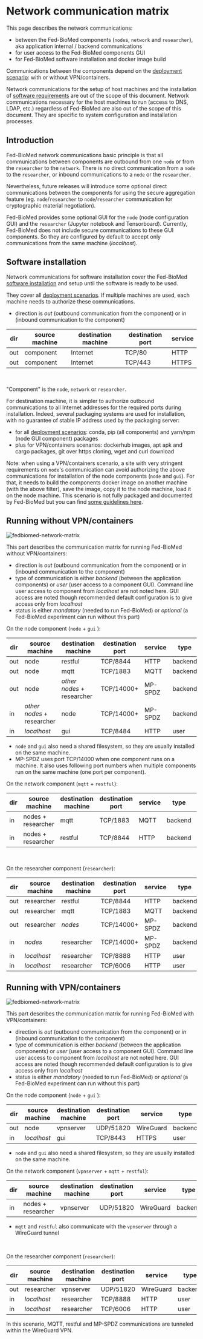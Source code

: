 # Network communication matrix

This page describes the network communications:

- between the Fed-BioMed components (`node`s, `network` and `researcher`), aka application internal / backend communications 
- for user access to the Fed-BioMed components GUI
- for Fed-BioMed software installation and docker image build

Communications between the components depend on the [deployment scenario](./deployment.md): with or without VPN/containers.

Network communications for the setup of host machines and the installation of [software requirements](../../tutorials/installation/0-basic-software-installation.md#software-packages) are out of the scope of this document. Network communications necessary for the host machines to run (access to DNS, LDAP, etc.) regardless of Fed-BioMed are also out of the scope of this document. They are specific to system configuration and installation processes.


## Introduction

Fed-BioMed network communications basic principle is that all communications between components are outbound from one `node` or from the `researcher` to the `network`. There is no direct communication from a `node` to the `researcher`, or inbound communications to a `node` or the `researcher`.

Nevertheless, future releases will introduce some optional direct communications between the components for using the secure aggregation feature (eg. `node`/`researcher` to `node`/`researcher` communication for cryptographic material negotiation).

Fed-BioMed provides some optional GUI for the `node` (node configuration GUI) and the `researcher` (Jupyter notebook and Tensorboard).
Currently, Fed-BioMed does not include secure communications to these GUI components. So they are configured by default to accept only communications from the same machine (*localhost*).


## Software installation

Network communications for software installation cover the Fed-BioMed [software installation](../../tutorials/installation/0-basic-software-installation.md#fed-biomed-software) and setup until the software is ready to be used.

They cover all [deployment scenarios](./deployment.md). If multiple machines are used, each machine needs to authorize these communications.

* direction is *out* (outbound communication from the component) or *in* (inbound communication to the component)

| dir | source machine | destination machine | destination port | service |
| --  | ------------   | -----------------   | --------------   | -----   |
| out | component      | Internet            | TCP/80           | HTTP    |
| out | component      | Internet            | TCP/443          | HTTPS   | 

<br>

"Component" is the `node`, `network` or `researcher`. 

For destination machine, it is simpler to authorize outbound communications to all Internet addresses for the required ports during installation. Indeed, several packaging systems are used for installation, with no guarantee of stable IP address used by the packaging server:

- for all [deployment scenarios](./deployment.md): conda, pip (all components) and yarn/npm (node GUI component) packages
- plus for VPN/containers scenarios: dockerhub images, apt apk and cargo packages, git over https cloning, wget and curl download 

Note: when using a VPN/containers scenario, a site with very stringent requirements on `node`'s communication can avoid authorizing the above communications for installation of the node components (`node` and `gui`). For that, it needs to build the components docker image on another machine (with the above filter), save the image, copy it to the node machine, load it on the node machine. This scenario is not fully packaged and documented by Fed-BioMed but you can find [some guidelines here](https://gitlab.inria.fr/fedbiomed/fedbiomed/-/blob/master/envs/vpn/README.md#specific-instructions-building-node-image-on-a-different-machine).


## Running without VPN/containers

![fedbiomed-network-matrix](../../assets/img/fedbiomed_matrix_native.png#img-centered-lr)


This part describes the communication matrix for running Fed-BioMed without VPN/containers:

* direction is *out* (outbound communication from the component) or *in* (inbound communication to the component)
* type of communication is either *backend* (between the application components) or *user* (user access to a component GUI). Command line user access to component from *localhost* are not noted here. GUI access are noted though recommended default configuration is to give access only from *localhost*
* status is either *mandatory* (needed to run Fed-BioMed) or *optional* (a Fed-BioMed experiment can run without this part)

On the node component (`node` + `gui` ):

| dir | source machine | destination machine | destination port | service   | type     | status    | comment  |
| --  | ------------   | -----------------   | --------------   | -----     | ------   | --------  | ------   |
| out | node           | restful             | TCP/8844         | HTTP      | backend  | mandatory |          |
| out | node           | mqtt                | TCP/1883         | MQTT      | backend  | mandatory |          |
| out | node           | *other nodes* + researcher | TCP/14000+ | MP-SPDZ   | backend  | optional  | secagg key negotation |
| in  | *other nodes* + researcher | node      | TCP/14000+       | MP-SPDZ   | backend  | optional  | secagg key negotation |
| in  | *localhost*    | gui                 | TCP/8484         | HTTP      | user     | optional  | node GUI |

* `node` and `gui` also need a shared filesystem, so they are usually installed on the same machine.
* MP-SPDZ uses port TCP/14000 when one component runs on a machine. It also uses following port numbers when multiple components run on the same machine (one port per component).

On the network component (`mqtt` + `restful`):

| dir | source machine     | destination machine | destination port | service   | type     | status    | comment |
| --  | ---------------    | -----------------   | --------------   | -----     | ------   | --------  | -----   |
| in  | nodes + researcher | mqtt                | TCP/1883         | MQTT      | backend  | mandatory |         |
| in  | nodes + researcher | restful             | TCP/8844         | HTTP      | backend  | mandatory |         |

<br>

On the researcher component (`researcher`):

| dir | source machine | destination machine | destination port | service   | type     | status    | comment     |
| --  | ------------   | -----------------   | --------------   | -----     | ------   | --------  | -----       |
| out | researcher     | restful             | TCP/8844         | HTTP      | backend  | mandatory |             |
| out | researcher     | mqtt                | TCP/1883         | MQTT      | backend  | mandatory |             |
| out | researcher     | *nodes*             | TCP/14000+       | MP-SPDZ   | backend  | optional  | secagg key negotation |
| in  | *nodes*        | researcher          | TCP/14000+       | MP-SPDZ   | backend  | optional  | secagg key negotation |
| in  | *localhost*    | researcher          | TCP/8888         | HTTP      | user     | optional  | Jupyter     |
| in  | *localhost*    | researcher          | TCP/6006         | HTTP      | user     | optional  | Tensorboard |


## Running with VPN/containers

![fedbiomed-network-matrix](../../assets/img/fedbiomed_matrix_vpn.png#img-centered-lr)

This part describes the communication matrix for running Fed-BioMed with VPN/containers:

* direction is *out* (outbound communication from the component) or *in* (inbound communication to the component)
* type of communication is either *backend* (between the application components) or *user* (user access to a component GUI). Command line user access to component from *localhost* are not noted here. GUI access are noted though recommended default configuration is to give access only from *localhost*
* status is either *mandatory* (needed to run Fed-BioMed) or *optional* (a Fed-BioMed experiment can run without this part)

On the node component (`node` + `gui` ):

| dir | source machine | destination machine | destination port | service   | type     | status    | comment  |
| --  | ------------   | -----------------   | --------------   | -----     | ------   | --------  | ------   |
| out | node           | vpnserver           | UDP/51820        | WireGuard | backend  | mandatory |          |
| in  | *localhost*    | gui                 | TCP/8443         | HTTPS     | user     | optional  | node GUI |

* `node` and `gui` also need a shared filesystem, so they are usually installed on the same machine.

On the network component (`vpnserver` + `mqtt` + `restful`):

| dir | source machine     | destination machine | destination port | service   | type     | status    | comment |
| --  | ---------------    | -----------------   | --------------   | -----     | ------   | --------  | -----   |
| in  | nodes + researcher | vpnserver           | UDP/51820        | WireGuard | backend  | mandatory |         |

* `mqtt` and `restful` also communicate with the `vpnserver` through a WireGuard tunnel

<br>

On the researcher component (`researcher`):

| dir | source machine | destination machine | destination port | service   | type     | status    | comment     |
| --  | ------------   | -----------------   | --------------   | -----     | ------   | --------  | -----       |
| out | researcher     | vpnserver           | UDP/51820        | WireGuard | backend  | mandatory |             |
| in  | *localhost*    | researcher          | TCP/8888         | HTTP      | user     | optional  | Jupyter     |
| in  | *localhost*    | researcher          | TCP/6006         | HTTP      | user     | optional  | Tensorboard |

In this scenario, MQTT, restful and MP-SPDZ communications are tunneled within the WireGuard VPN.
